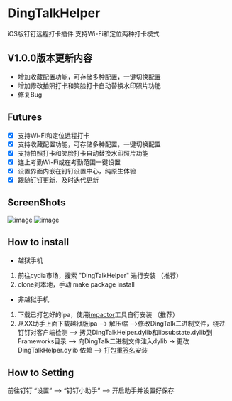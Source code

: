 # DingTalkHelper
iOS版钉钉远程打卡插件 支持Wi-Fi和定位两种打卡模式

## V1.0.0版本更新内容
- 增加收藏配置功能，可存储多种配置，一键切换配置
- 增加修改拍照打卡和笑脸打卡自动替换水印照片功能
- 修复Bug

## Futures

- [x] 支持Wi-Fi和定位远程打卡
- [x] 支持收藏配置功能，可存储多种配置，一键切换配置
- [x] 支持拍照打卡和笑脸打卡自动替换水印照片功能
- [x] 连上考勤Wi-Fi或在考勤范围一键设置
- [x] 设置界面内嵌在钉钉设置中心，纯原生体验
- [x] 跟随钉钉更新，及时迭代更新

## ScreenShots

![image](screenshots/setting.PNG)
![image](screenshots/new_function.PNG)

## How to install

- 越狱手机
1.  前往cydia市场，搜索 "DingTalkHelper" 进行安装 （推荐）
2.  clone到本地，手动 make package install

- 非越狱手机
1. 下载已打包好的ipa，使用[impactor](http://www.cydiaimpactor.com/)工具自行安装 （推荐）</br>
2. 从XX助手上面下载越狱版ipa --> 解压缩 -->修改DingTalk二进制文件，绕过钉钉对客户端检测 --> 拷贝DingTalkHelper.dylib和libsubstate.dylib到Frameworks目录 --> 向DingTalk二进制文件注入dylib -> 更改 DingTalkHelper.dylib 依赖 --> 打包[重签名](https://github.com/kevll/resign)安装

## How to Setting
前往钉钉 “设置” —-> “钉钉小助手” —-> 开启助手并设置好保存</br>
